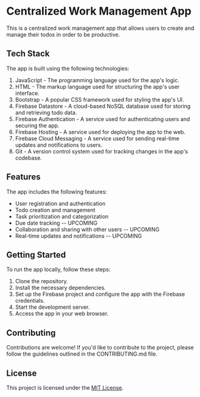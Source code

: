 # Centralized Work Management App

This is a centralized work management app that allows users to create and manage their todos in order to be productive.

## Tech Stack

The app is built using the following technologies:

1. JavaScript - The programming language used for the app's logic.
2. HTML - The markup language used for structuring the app's user interface.
3. Bootstrap - A popular CSS framework used for styling the app's UI.
4. Firebase Datastore - A cloud-based NoSQL database used for storing and retrieving todo data.
5. Firebase Authentication - A service used for authenticating users and securing the app.
6. Firebase Hosting - A service used for deploying the app to the web.
7. Firebase Cloud Messaging - A service used for sending real-time updates and notifications to users.
8. Git - A version control system used for tracking changes in the app's codebase.

## Features

The app includes the following features:

- User registration and authentication
- Todo creation and management
- Task prioritization and categorization
- Due date tracking -- UPCOMING
- Collaboration and sharing with other users -- UPCOMING
- Real-time updates and notifications -- UPCOMING

## Getting Started

To run the app locally, follow these steps:

1. Clone the repository.
2. Install the necessary dependencies.
3. Set up the Firebase project and configure the app with the Firebase credentials.
4. Start the development server.
5. Access the app in your web browser.

## Contributing

Contributions are welcome! If you'd like to contribute to the project, please follow the guidelines outlined in the CONTRIBUTING.md file.

## License

This project is licensed under the [MIT License](LICENSE).